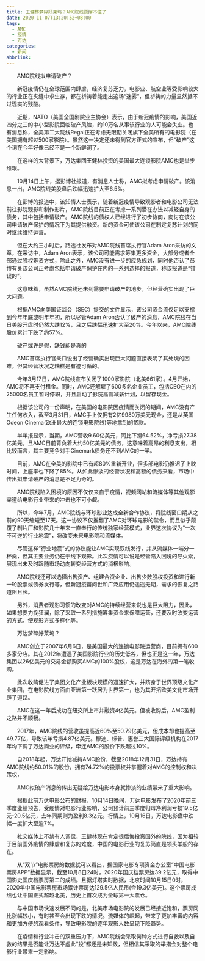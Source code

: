 ```yaml
---
title: 王健林梦碎好莱坞？AMC院线要撑不住了
date: 2020-11-07T13:20:52+08:00
tags:
  - AMC
  - 疫情
  - 万达
categories:
  - 新闻
abbrlink:
---
```


　　AMC院线拟申请破产？

　　新冠疫情仍在全球范围内肆虐，经济复苏乏力，电影业、航空业等受影响较大的行业正在夹缝中求生存，都在祈祷着能走出这场“迷雾”，但祈祷的力量显然抵不过现实的残酷。

　　近期，NATO（美国全国剧院业主协会）表示，由于新冠疫情的影响，美国近四分之三的中小型影院面临破产风险，约10万名从事该行业的人可能会失业。也有消息称，全美第二大院线Regal正在考虑无限期关闭旗下全美所有的电影院（在美国拥有超过500家影院）。虽然这一决定还未得到官方正式的宣布，但“破产”这个词在今年好像已经不是一个新鲜词了。

　　在这样的大背景下，万达集团王健林投资的美国最大连锁影院AMC也是举步维艰。

　　10月14日上午，据彭博社报道，有消息人士称，AMC拟考虑申请破产。该消息一出，AMC院线美股盘后跌幅迅速扩大至6.5%。

　　在彭博的报道中，该知情人士表示，随着新冠疫情导致观影者和电影公司无法前往影院观影和制作影片，AMC院线目前正在考虑一系列潜在办法以减轻自身的债务，其中包括申请破产。AMC院线的债权人已经进行了初步协商，商讨在该公司申请破产保护的情况下为其提供融资。新的资金可使该公司在制定复苏计划的同时继续维持运营。

　　但在大约三小时后，路透社发布对AMC院线首席执行官Adam Aron采访的文章，在采访中，Adam Aron表示，该公司可能需求筹集更多资金，大部分或者全部通过股权筹资方式，除此之外，AMC没有进一步的应急规划，同时他否认了彭博有关该公司正考虑包括申请破产保护在内的一系列选择的报道，称该报道是“错误的”。

　　这意味着，虽然AMC院线还未到需要申请破产的地步，但经营确实出现了巨大问题。

　　根据AMC向美国证监会（SEC）提交的文件显示，该公司资金流仅足以支撑到今年年底或明年年初，所以尽管Adam Aron否认了破产的消息，AMC院线在当日美股开盘时仍然大跌12%，且之后跌幅迅速扩大至20%。今年以来，AMC院线股价累计下跌了约57%。

　　破产或许是假，缺钱却是真的

　　AMC首席执行官亲口说出了经营确实出现巨大问题直接表明了其处境的困难，但其经营状况之糟糕是有迹可循的。

　　今年3月17日，AMC院线宣布关闭了1000家影院（北美661家）。4月开始，AMC将不再支付租金。同时，AMC还解雇了600多名企业员工，包括CEO在内的25000名员工暂时停职，并且启动了影院高管减薪计划，以留存现金。

　　根据该公司的一份声明，在美国的电影院因疫情而关闭的期间，AMC没有产生任何收入，截至3月31日，AMC手上仅拥有2亿9980万美元现金，还是从英国Odeon Cinema(欧洲最大的连锁电影院线)等地拿到的贷款。

　　半年报显示，当期，AMC营收9.60亿美元，同比下滑64.52%，净亏损27.38亿美元。且AMC目前背负着大约50亿美元的债务，这意味着高昂的利息支出，相比较而言，其主要竞争对手Cinemark债务还不到AMC的一半。

　　目前，AMC在全美的影院中已有超80%重新开业，但多部电影仍推迟了上映时间，上座率也下降了85%。从如此惨淡的经营状况和高额的债务来看，市场中传出拟申请破产的消息是不足为奇的。

　　AMC院线陷入困境的原因不仅仅来自于疫情，视频网站和流媒体等其他观影渠道给电影行业带来的冲击也不可小觑。

　　所以，今年7月，AMC院线与环球影业达成全新合作协议，将院线窗口期从之前的90天缩短至17天。这一协议不仅推翻了AMC对环球电影的禁令，而且似乎颠覆了制片厂和影院几十年来一直奉行的传统独家经营模式，业界这次协议为“一次不可逆的行业地震”，将改变未来电影院和流媒体。

　　尽管这样“行业地震”式的协议能让AMC实现双线发行，并从流媒体一端分一杯羹，但其主要业务仍在于线下观影。此次疫情可以说是经营陷入困境的导火索，展现出未及时跟随市场动向转变经营方式的消极影响。

　　AMC院线还可以选择出售资产、组建合资企业、出售少数股权投资和进行新一轮股票或债券发行等，但新冠疫苗问世和广泛应用仍遥遥无期，需求的恢复之路道阻且长。

　　另外，消费者观影习惯的改变对AMC的持续经营来说也是巨大阻力，因此，如果想要力挽狂澜，除了采取一系列措施筹集资金来保障运营，还要及时改变运营的方式，使观影方式多样化等。

　　万达梦碎好莱坞？

　　AMC创立于2007年6月6日，是美国最大的连锁电影院运营商，目前拥有600多家分店。其在2012年遭遇了美国影院行业的历史低谷，但也正是这一年，万达集团以26亿美元的交易金额购买AMC的100%股权，这是万达在海外的第一笔收购。

　　此次收购促进了集团文化产业板块规模的迅速扩大，并跻身于世界顶级文化产业集团，在电影院线方面由亚洲第一跃居为世界第一，也为其开拓欧美文化市场开辟了道路。

　　AMC在这一年后成功在纽交所上市并融资4亿美元。但被收购后，AMC盈利之路并不顺畅。

　　2017年，AMC院线的营收虽提高近60%至50.79亿美元，但成本却也提高至49.77亿，导致该年亏损4.87亿美元。穆迪、标普、惠誉三大国际评级机构在2017年均下调了万达商业的评级，牵连AMC的股价下跌超过10%。

　　自2018年起，万达开始减持AMC股份，截至2018年12月31日，万达持有AMC院线约50.01%的股份，拥有74.72%的投票权并掌握着对AMC的控制权和决策权，

　　AMC拟破产消息的传出无疑给万达电影本身就惨淡的业绩带来了重大影响。

　　根据此前万达电影公布的财报，10月14日晚间，万达电影发布了2020年前三季度业绩预告，受疫情对电影行业影响，公司预计前三季度归母净利润亏损19.5亿元-20.5亿元，去年同期则为盈利8.3亿元。行情上，10月16日，万达电影盘中跌幅一度扩大至逾7%。

　　社交媒体上不禁有人调侃，王健林现在肯定很后悔投资国外的院线，因为相较于目前国外疫情的肆虐和复苏的难度，中国的电影行业的复苏简直是领头羊般的存在。

　　从“双节”电影票房的数据就可以看出，据国家电影专项资金办公室“中国电影票房APP”数据显示，截至10月8日24时，2020年国庆档票房达39.2亿元，取得中国影史国庆档票房第二的成绩。且据灯塔实时数据，北京时间10月15日0时，2020年中国电影票房市场累计票房达129.5亿人民币(合19.3亿美元)。这个票房成绩也让中国正式超越北美，历史上首次成为全球第一大票仓。

　　与中国市场快速发展不同的是，北美市场电影院的发展已经接近饱和，票房同比涨幅较小，有时甚至会出现下跌的情况。流媒体的崛起，带来了更加丰富的内容和更加方便的观看条件，导致电影院的逐年观影人数呈现下降趋势。

　　在疫情和行业冲击的双重压力下，AMC院线会采取何种方式进行自救以及自救的结果是否能让万达不虚此“投”都还是未知数，但相信其采取的举措会对整个电影行业带来一定影响。